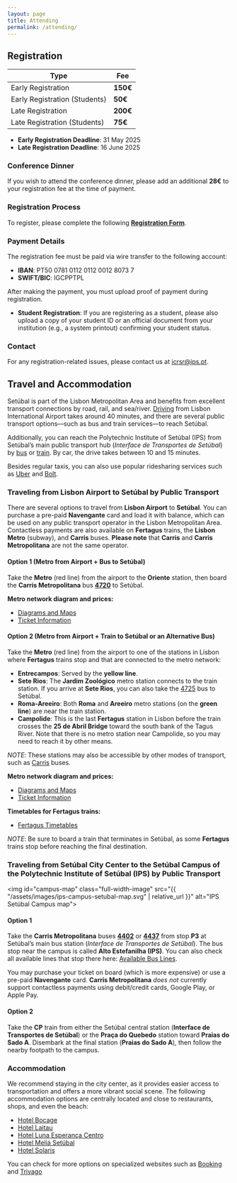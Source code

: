 ```yaml
---
layout: page
title: Attending
permalink: /attending/
---
```


## Registration  

| **Type**                           | **Fee**  |  
|------------------------------------|----------|  
| Early Registration                 | **150€** |  
| Early Registration (Students)      | **50€**  |  
| Late Registration                  | **200€** |  
| Late Registration (Students)       | **75€**  |  

- **Early Registration Deadline**: 31 May 2025  
- **Late Registration Deadline**: 16 June 2025  

### Conference Dinner  
If you wish to attend the conference dinner, please add an additional **28€** to your registration fee at the time of payment.  

### Registration Process  
To register, please complete the following **[Registration Form](https://inqueritos.ips.pt/index.php?r=survey/index&sid=251266&lang=en&utm_source=conference_website&utm_medium=website&utm_campaign=registration)**.  

### Payment Details  
The registration fee must be paid via wire transfer to the following account:  

- **IBAN**: PT50 0781 0112 0112 0012 8073 7  
- **SWIFT/BIC**: IGCPPTPL  

After making the payment, you must upload proof of payment during registration.  

- **Student Registration**: If you are registering as a student, please also upload a copy of your student ID or an official document from your institution (e.g., a system printout) confirming your student status.  

### Contact  
For any registration-related issues, please contact us at [icrsr@ips.pt](mailto:icrsr@ips.pt).  

## Travel and Accommodation

Setúbal is part of the Lisbon Metropolitan Area and benefits from excellent transport connections by road, rail, and sea/river. [Driving](https://maps.app.goo.gl/xraAUFkh67go7bwU6) from Lisbon International Airport takes around 40 minutes, and there are several public transport options—such as bus and train services—to reach Setúbal.

Additionally, you can reach the Polytechnic Institute of Setúbal (IPS) from Setúbal’s main public transport hub (*Interface de Transportes de Setúbal*) by [bus](https://maps.app.goo.gl/ZyFmRK9xQbGcdnDp6) or [train](https://maps.app.goo.gl/fVdyZ9VMggVYEKi7A). By car, the drive takes between 10 and 15 minutes.

Besides regular taxis, you can also use popular ridesharing services such as [Uber](https://www.uber.com/) and [Bolt](https://bolt.eu/).

### Traveling from Lisbon Airport to Setúbal by Public Transport
There are several options to travel from **Lisbon Airport** to **Setúbal**. You can purchase a pre-paid **Navengante** card and load it with balance, which can be used on any public transport operator in the Lisbon Metropolitan Area. Contactless payments are also available on **Fertagus** trains, the **Lisbon Metro** (subway), and **Carris** buses. **Please note** that **Carris** and **Carris Metropolitana** are not the same operator.

#### Option 1 (Metro from Airport + Bus to Setúbal)
Take the **Metro** (red line) from the airport to the **Oriente** station, then board the **Carris Metropolitana** bus [**4720**](https://www.carrismetropolitana.pt/lines/4720?active_pattern_id=4720_0_1) to Setúbal.

**Metro network diagram and prices:**
- [Diagrams and Maps](https://www.metrolisboa.pt/en/travel/diagrams-and-maps/)
- [Ticket Information](https://www.metrolisboa.pt/en/buy/)

#### Option 2 (Metro from Airport + Train to Setúbal or an Alternative Bus)
Take the **Metro** (red line) from the airport to one of the stations in Lisbon where **Fertagus** trains stop and that are connected to the metro network:

- **Entrecampos**: Served by the **yellow line**.
- **Sete Rios**: The **Jardim Zoológico** metro station connects to the train station. If you arrive at **Sete Rios**, you can also take the [4725](https://www.carrismetropolitana.pt/lines/4725?active_pattern_id=4725_0_1) bus to Setúbal.
- **Roma-Areeiro**: Both **Roma** and **Areeiro** metro stations (on the **green line**) are near the train station.
- **Campolide**: This is the last **Fertagus** station in Lisbon before the train crosses the **25 de Abril Bridge** toward the south bank of the Tagus River. Note that there is no metro station near Campolide, so you may need to reach it by other means.

*NOTE*: These stations may also be accessible by other modes of transport, such as [Carris](https://www.carris.pt/en/travel/carreiras/) buses.

**Metro network diagram and prices:**
- [Diagrams and Maps](https://www.metrolisboa.pt/en/travel/diagrams-and-maps/)
- [Ticket Information](https://www.metrolisboa.pt/en/buy/)

**Timetables for Fertagus trains:**
- [Fertagus Timetables](https://www.fertagus.pt/en/Timetables)

*NOTE*: Be sure to board a train that terminates in Setúbal, as some **Fertagus** trains stop before reaching the final destination.

### Traveling from Setúbal City Center to the Setúbal Campus of the Polytechnic Institute of Setúbal (IPS) by Public Transport

<img id="campus-map" class="full-width-image" src="{{ "/assets/images/ips-campus-setubal-map.svg" | relative_url }}" alt="IPS Setúbal Campus map">

#### Option 1
Take the **Carris Metropolitana** buses [**4402**](https://www.carrismetropolitana.pt/lines/4402?active_pattern_id=4402_0_2) or [**4437**](https://www.carrismetropolitana.pt/lines/4437?active_pattern_id=4437_0_2) from stop **P3** at Setúbal’s main bus station (*Interface de Transportes de Setúbal*). The bus stop near the campus is called **Alto Estefanilha (IPS)**. You can also check all available lines that stop there here: [Available Bus Lines](https://www.carrismetropolitana.pt/stops/160044).

You may purchase your ticket on board (which is more expensive) or use a pre-paid **Navengante** card. **Carris Metropolitana** *does not* currently support contactless payments using debit/credit cards, Google Play, or Apple Pay.

#### Option 2
Take the **CP** train from either the Setúbal central station (**Interface de Transportes de Setúbal**) or the **Praça do Quebedo** station toward **Praias do Sado A**. Disembark at the final station (**Praias do Sado A**), then follow the nearby footpath to the campus.

### Accommodation
We recommend staying in the city center, as it provides easier access to transportation and offers a more vibrant social scene. The following accommodation options are centrally located and close to restaurants, shops, and even the beach:

- [Hotel Bocage](https://www.booking.com/hotel/pt/residencial-bocage.html)
- [Hotel Laitau](http://www.hotellaitau.pt/)
- [Hotel Luna Esperança Centro](https://www.lunahoteis.com/en/luna-esperanca/the-hotel.html)
- [Hotel Meliá Setúbal](https://www.meliasetubal.com/)
- [Hotel Solaris](http://www.solarishotel.pt/)

You can check for more options on specialized websites such as [Booking](https://www.booking.com/city/pt/setubal.html) and [Trivago](https://www.trivago.pt/en-US/odr/hotels-set%C3%BAbal-portugal?search=200-31721)
